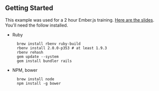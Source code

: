 ## Getting Started ##

This example was used for a 2 hour Ember.js training. [Here are the slides](http://www.slideshare.net/aortbals/chaione-emberjs-training-21-feb2014). You'll need the follow installed.

- Ruby

        brew install rbenv ruby-build
        rbenv install 2.0.0-p353 # at least 1.9.3
        rbenv rehash
        gem update --system
        gem install bundler rails


- NPM, bower

        brew install node
        npm install -g bower
